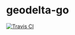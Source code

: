 # geodelta-go

[![Travis CI](https://img.shields.io/travis/nayutaya/geodelta-go.svg)](https://travis-ci.org/nayutaya/geodelta-go)
